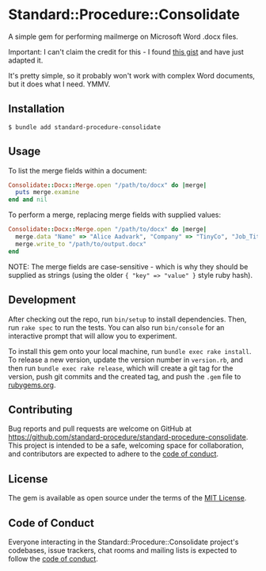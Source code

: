 # Standard::Procedure::Consolidate

A simple gem for performing mailmerge on Microsoft Word .docx files.

Important: I can't claim the credit for this - I found [this gist](https://gist.github.com/ericmason/7200448) and have just adapted it.

It's pretty simple, so it probably won't work with complex Word documents, but it does what I need.  YMMV.


## Installation

    $ bundle add standard-procedure-consolidate

## Usage

To list the merge fields within a document:

```ruby
Consolidate::Docx::Merge.open "/path/to/docx" do |merge|
  puts merge.examine
end and nil
```
To perform a merge, replacing merge fields with supplied values:

```ruby
Consolidate::Docx::Merge.open "/path/to/docx" do |merge|
  merge.data "Name" => "Alice Aadvark", "Company" => "TinyCo", "Job_Title" => "CEO"
  merge.write_to "/path/to/output.docx"
end
```

NOTE: The merge fields are case-sensitive - which is why they should be supplied as strings (using the older `{ "key" => "value" }` style ruby hash).

## Development

After checking out the repo, run `bin/setup` to install dependencies. Then, run `rake spec` to run the tests. You can also run `bin/console` for an interactive prompt that will allow you to experiment.

To install this gem onto your local machine, run `bundle exec rake install`. To release a new version, update the version number in `version.rb`, and then run `bundle exec rake release`, which will create a git tag for the version, push git commits and the created tag, and push the `.gem` file to [rubygems.org](https://rubygems.org).

## Contributing

Bug reports and pull requests are welcome on GitHub at https://github.com/standard-procedure/standard-procedure-consolidate. This project is intended to be a safe, welcoming space for collaboration, and contributors are expected to adhere to the [code of conduct](https://github.com/standard-procedure/standard-procedure-consolidate/blob/main/CODE_OF_CONDUCT.md).

## License

The gem is available as open source under the terms of the [MIT License](https://opensource.org/licenses/MIT).

## Code of Conduct

Everyone interacting in the Standard::Procedure::Consolidate project's codebases, issue trackers, chat rooms and mailing lists is expected to follow the [code of conduct](https://github.com/[USERNAME]/standard-procedure-consolidate/blob/main/CODE_OF_CONDUCT.md).
